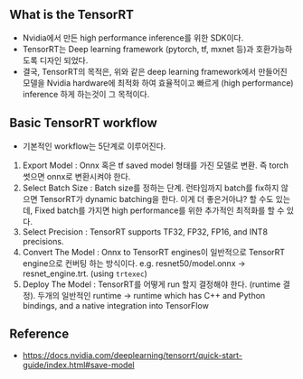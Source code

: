 ## What is the TensorRT
- Nvidia에서 만든 high performance inference를 위한 SDK이다. 
- TensorRT는 Deep learning framework (pytorch, tf, mxnet 등)과 호환가능하도록 디자인 되었다.
- 결국, TensorRT의 목적은, 위와 같은 deep learning framework에서 만들어진 모델을 Nvidia hardware에 최적화 하여 효율적이고 빠르게 (high performance) inference 하게 하는것이 그 목적이다.


## Basic TensorRT workflow
- 기본적인 workflow는 5단계로 이루어진다. 
1. Export Model : Onnx 혹은 tf saved model 형태를 가진 모델로 변환. 즉 torch 썻으면 onnx로 변환시켜야 한다.
2. Select Batch Size : Batch size를 정하는 단계. 런타임까지 batch를 fix하지 않으면 TensorRT가 dynamic batching을 한다. 이게 더 좋은거아냐? 할 수도 있는데, Fixed batch를 가지면 high performance를 위한 추가적인 최적화를 할 수 있다. 
3. Select Precision : TensorRT supports TF32, FP32, FP16, and INT8 precisions.
4. Convert The Model : Onnx to TensorRT engines이 일반적으로 TensorRT engine으로 컨버팅 하는 방식이다. e.g. resnet50/model.onnx -> resnet_engine.trt. (using `trtexec`)
5. Deploy The Model : TensorRT를 어떻게 run 할지 결정해야 한다. (runtime 결정). 두개의 일반적인 runtime ->  runtime which has C++ and Python bindings, and a native integration into TensorFlow

## Reference
- https://docs.nvidia.com/deeplearning/tensorrt/quick-start-guide/index.html#save-model